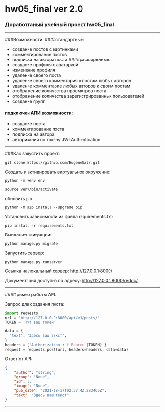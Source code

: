 # hw05_final ver 2.0
### Доработтаный учебный проект hw05_final
***
###Возможности:
####стандартные:
* создание постов с картинками
* комментирование постов
* подписка на автора поста
####расширенные:
* создание профиля с аватаркой
* изменение профиля
* удаление своего поста
* удаление своего комментария к постам любых авторов
* удаление комментарие любых авторов к своим постам
* отображение количества просмотров поста
* отображение количества зарегистрированных пользователей 
* создание групп
#### подключен АПИ возможности:
* создание поста
* комментирование поста
* подписка на автора
* авторизания по токену JWTAuthentication

***
###Как запустить проект:
```
git clone https://github.com/EugeneSal/.git
```
Cоздать и активировать виртуальное окружение:
```
python -m venv env

source venv/bin/activate
```
обновить pip
```
python -m pip install --upgrade pip
```
Установить зависимости из файла requirements.txt:
```
pip install -r requirements.txt
```
Выполнить миграции:
```
python manage.py migrate
```
Запустить сервер:
```
python manage.py runserver
```
Ссылка на локальный сервер:
http://127.0.0.1:8000/

Документация доступна по адресу:
http://127.0.0.1:8000/redoc/
***
###Пример работы API:

Запрос для создания поста:
```python
import requests
url = 'http://127.0.0.1:8000/api/v1/posts/'
TOKEN = 'Тут ваш токен'

data = {
  "text": "Здесь ваш текст",
}
headers = {'Authorization': f'Bearer {TOKEN}'}
request = requests.post(url, headers=headers, data=data)
```
Ответ от API:
```json
{
    "author": "string",
    "group": "None",
    "id": 1,
    "image": "None",
    "pub_date": "2021-08-17T02:37:42.283465Z",
    "text": "Здесь ваш текст"
}
```
***
